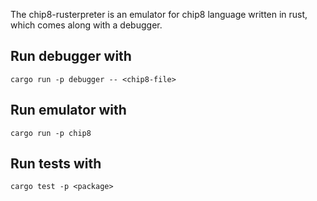 
The chip8-rusterpreter is an emulator for chip8 language written in rust, which comes along with a debugger.

## Run debugger with
````
cargo run -p debugger -- <chip8-file>
````

## Run emulator with
````
cargo run -p chip8
````

## Run tests with
````
cargo test -p <package>
````